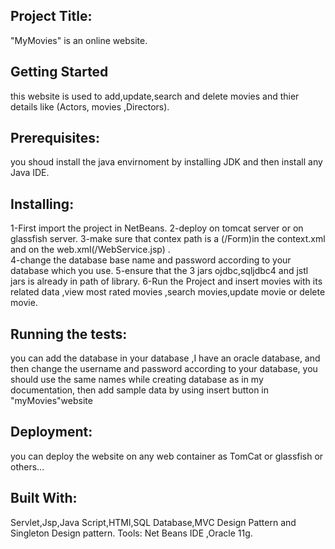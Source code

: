 Project Title:
-------------------------------
"MyMovies" is an online website.

Getting Started
-------------------------------
this website is used to add,update,search and delete movies and thier details like (Actors, movies ,Directors).

Prerequisites:
------------------------------
you shoud install the java envirnoment by installing JDK and then install any Java IDE.

Installing:
-------------------------------
 1-First import the project in NetBeans. 
 2-deploy on tomcat server or on glassfish server. 
 3-make sure that contex path is a (/Form)in the context.xml and on the web.xml(<url-pattern>/WebService.jsp</url-pattern>) .  
4-change the database base name and password according to your database which you use.
5-ensure that the 3 jars ojdbc,sqljdbc4 and jstl jars is already in path of library.
6-Run the Project and insert movies with its related data ,view most rated movies ,search movies,update movie or delete movie.

Running the tests:
-----------------------------
you can add the database in your database ,I have an oracle database,
and then change the username and password according to your database,
you should use the same names while creating database as in my documentation,
then add sample data by using insert button in "myMovies"website

Deployment:
-----------------------------
you can deploy the website on any web container as TomCat or glassfish or others...

Built With:
-----------------------------
Servlet,Jsp,Java Script,HTMl,SQL Database,MVC Design Pattern and Singleton Design pattern. 
Tools:
Net Beans IDE ,Oracle 11g.


